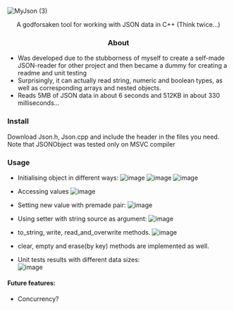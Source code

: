 ![MyJson (3)](https://github.com/Crucinio/MyJson/assets/109169672/f3740dd1-cb71-44b4-bddc-78b0caab9bac)

<p style="text-align: center;"> A godforsaken tool for working with JSON data in C++ (Think twice...)

<h3 style="text-align: center;">About</h3>

- Was developed due to the stubborness of myself to create a self-made JSON-reader for other project and then became a dummy for creating a readme and unit testing
- Surprisingly, it can actually read string, numeric and boolean types, as well as corresponding arrays and nested objects.
- Reads 5MB of JSON data in about 6 seconds and 512KB in about 330 milliseconds...
### Install
Download Json.h, Json.cpp and include the header in the files you need.
Note that JSONObject was tested only on MSVC compiler
### Usage
- Initialising object in different ways:
![image](https://github.com/Crucinio/MyJson/assets/109169672/74e63b6e-0f59-485e-a810-436c1b602611)
![image](https://github.com/Crucinio/MyJson/assets/109169672/9f74cf12-ac8d-4693-8a90-f6bdedc70a3d)
![image](https://github.com/Crucinio/MyJson/assets/109169672/35207c26-f837-4e73-ab52-a271f6a41085)


- Accessing values
![image](https://github.com/Crucinio/MyJson/assets/109169672/c253bb8c-cb11-4b1f-9772-1bb14bdc52b3)
- Setting new value with premade pair:
![image](https://github.com/Crucinio/MyJson/assets/109169672/6f1eda0f-89ec-4986-bd8a-76e8068c65d3)
- Using setter with string source as argument:
![image](https://github.com/Crucinio/MyJson/assets/109169672/7a5c2e62-fcf4-4096-b0f0-9c11d708282c)
- to_string, write, read_and_overwrite methods.
![image](https://github.com/Crucinio/MyJson/assets/109169672/34a9a428-aba4-4fe7-b4bb-8b4f78d51cdb)
- clear, empty and erase(by key) methods are implemented as well.
- Unit tests results with different data sizes:\
![image](https://github.com/Crucinio/MyJson/assets/109169672/e3a46ab8-a405-472a-8fbe-f8fda5e4ccb1)

#### Future features:
- Concurrency?
